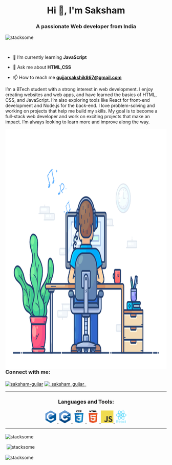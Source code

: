 <h1 align="center">Hi 👋, I'm Saksham</h1>
<h3 align="center">A passionate Web developer from India</h3>

<p align="left"> <img src="https://komarev.com/ghpvc/?username=stacksome&label=Profile%20views&color=0e75b6&style=flat" alt="stacksome" /> </p>

<p align="left"> <a href="https://twitter.com/" target="blank"><img src="https://img.shields.io/twitter/follow/?logo=twitter&style=for-the-badge" alt="" /></a> </p>

- 🌱 I’m currently learning **JavaScript**

- 💬 Ask me about **HTML,CSS**

- 📫 How to reach me **gujjarsakshik867@gmail.com**


<div height="900">
<p align="left" >I’m a BTech student with a strong interest in web development. I enjoy creating websites and web apps, and have learned the basics of HTML, CSS, and JavaScript. I’m also exploring tools like React for front-end development and Node.js for the back-end. I love problem-solving and working on projects that help me build my skills. My goal is to become a full-stack web developer and work on exciting projects that make an impact. I’m always looking to learn more and improve along the way.</p>
<img align="right" src="https://raw.githubusercontent.com/SupianIDz/SupianIDz/main/coding.gif" alt="coding" height="750" width="600">
</div>

<h3 align="left">Connect with me:</h3>
<p align="left">
<a href="https://linkedin.com/in/saksham-gujjar" target="blank"><img align="center" src="https://raw.githubusercontent.com/rahuldkjain/github-profile-readme-generator/master/src/images/icons/Social/linked-in-alt.svg" alt="saksham-gujjar" height="30" width="40"/></a>
<a href="https://instagram.com/_saksham_gujjar_" target="blank"><img align="center" src="https://raw.githubusercontent.com/rahuldkjain/github-profile-readme-generator/master/src/images/icons/Social/instagram.svg" alt="_saksham_gujjar_" height="30" width="40" /></a>
</p>
<hr>

<h3 align="center">Languages and Tools:</h3>
<p align="center"> <a href="https://www.cprogramming.com/" target="_blank" rel="noreferrer"> <img src="https://raw.githubusercontent.com/devicons/devicon/master/icons/c/c-original.svg" alt="c" width="40" height="40"/> </a> <a href="https://www.w3schools.com/cpp/" target="_blank" rel="noreferrer"> <img src="https://raw.githubusercontent.com/devicons/devicon/master/icons/cplusplus/cplusplus-original.svg" alt="cplusplus" width="40" height="40"/> </a> <a href="https://www.w3schools.com/css/" target="_blank" rel="noreferrer"> <img src="https://raw.githubusercontent.com/devicons/devicon/master/icons/css3/css3-original-wordmark.svg" alt="css3" width="40" height="40"/> </a> <a href="https://www.w3.org/html/" target="_blank" rel="noreferrer"> <img src="https://raw.githubusercontent.com/devicons/devicon/master/icons/html5/html5-original-wordmark.svg" alt="html5" width="40" height="40"/> </a> <a href="https://developer.mozilla.org/en-US/docs/Web/JavaScript" target="_blank" rel="noreferrer"> <img src="https://raw.githubusercontent.com/devicons/devicon/master/icons/javascript/javascript-original.svg" alt="javascript" width="40" height="40"/> </a> <a href="https://reactjs.org/" target="_blank" rel="noreferrer"> <img src="https://raw.githubusercontent.com/devicons/devicon/master/icons/react/react-original-wordmark.svg" alt="react" width="40" height="40"/> </a> </p>
<hr>

<p><img align="center" src="https://github-readme-stats.vercel.app/api/top-langs?username=stacksome&show_icons=true&locale=en&layout=compact" alt="stacksome" /></p>

<p>&nbsp;<img align="center" src="https://github-readme-stats.vercel.app/api?username=stacksome&show_icons=true&locale=en" alt="stacksome" /></p>

<p><img align="center" src="https://github-readme-streak-stats.herokuapp.com/?user=stacksome&" alt="stacksome" /></p>
